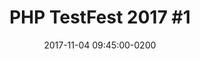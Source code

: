 ---
layout:      default
title:       "PHP TestFest 2017 #1"
date:        2017-11-04 09:45:00-0200
description: "De setembro a dezembro acontece o PHP TestFest 2017 e a primeira 2017 edição do PHPDF."
categories:  php-testfest
link:        https://www.meetup.com/pt-BR/php-df/events/244578958/
icon:        code
---